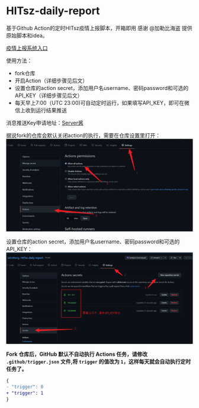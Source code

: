 # HITsz-daily-report

基于Github Action的定时HITsz疫情上报脚本，开箱即用
感谢 @加勒比海盗 提供原始脚本和idea。

[疫情上报系统入口](http://xgsm.hitsz.edu.cn/zhxy-xgzs/xg_mobile/xs/yqxx)

使用方法：
- fork仓库
- 开启Action（详细步骤见后文）
- 设置仓库的action secret，添加用户名username、密码password和可选的API_KEY（详细步骤见后文）
- 每天早上7:00（UTC 23:00)可自动定时运行，如果填写API_KEY，即可在微信上收到运行结果推送

消息推送Key申请地址：[Server酱](http://sc.ftqq.com/)

据说fork的仓库会默认关闭action的执行，需要在仓库设置里打开：
![启用Action的步骤](./image/enable.png)

设置仓库的action secret，添加用户名username、密码password和可选的API_KEY：
![添加Action Secret的步骤](./image/instruction.png)

**Fork 仓库后，GitHub 默认不自动执行 Actions 任务，请修改 `.github/trigger.json` 文件,将 `trigger` 的值改为 `1`，这样每天就会自动执行定时任务了。**

```patch
{
- "trigger": 0
+ "trigger": 1
}
```
